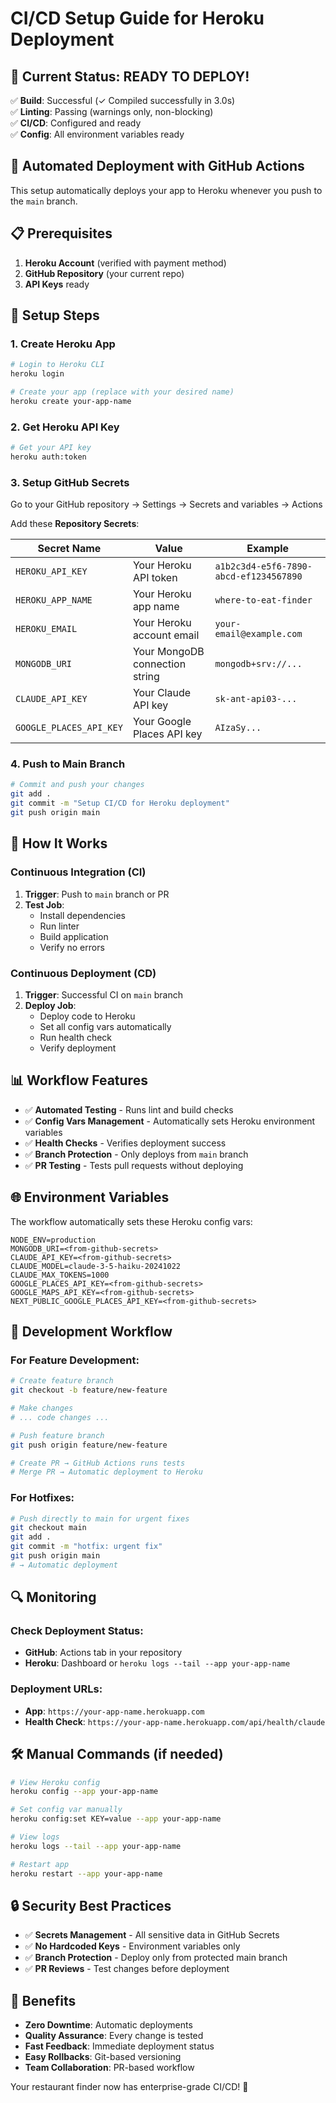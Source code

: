 # CI/CD Setup Guide for Heroku Deployment

## 🎉 Current Status: READY TO DEPLOY!

✅ **Build**: Successful (✓ Compiled successfully in 3.0s)  
✅ **Linting**: Passing (warnings only, non-blocking)  
✅ **CI/CD**: Configured and ready  
✅ **Config**: All environment variables ready  

## 🚀 Automated Deployment with GitHub Actions

This setup automatically deploys your app to Heroku whenever you push to the `main` branch.

## 📋 Prerequisites

1. **Heroku Account** (verified with payment method)
2. **GitHub Repository** (your current repo)
3. **API Keys** ready

## 🔧 Setup Steps

### 1. Create Heroku App
```bash
# Login to Heroku CLI
heroku login

# Create your app (replace with your desired name)
heroku create your-app-name
```

### 2. Get Heroku API Key
```bash
# Get your API key
heroku auth:token
```

### 3. Setup GitHub Secrets

Go to your GitHub repository → Settings → Secrets and variables → Actions

Add these **Repository Secrets**:

| Secret Name | Value | Example |
|-------------|--------|---------|
| `HEROKU_API_KEY` | Your Heroku API token | `a1b2c3d4-e5f6-7890-abcd-ef1234567890` |
| `HEROKU_APP_NAME` | Your Heroku app name | `where-to-eat-finder` |
| `HEROKU_EMAIL` | Your Heroku account email | `your-email@example.com` |
| `MONGODB_URI` | Your MongoDB connection string | `mongodb+srv://...` |
| `CLAUDE_API_KEY` | Your Claude API key | `sk-ant-api03-...` |
| `GOOGLE_PLACES_API_KEY` | Your Google Places API key | `AIzaSy...` |

### 4. Push to Main Branch
```bash
# Commit and push your changes
git add .
git commit -m "Setup CI/CD for Heroku deployment"
git push origin main
```

## 🔄 How It Works

### Continuous Integration (CI)
1. **Trigger**: Push to `main` branch or PR
2. **Test Job**: 
   - Install dependencies
   - Run linter
   - Build application
   - Verify no errors

### Continuous Deployment (CD)
1. **Trigger**: Successful CI on `main` branch
2. **Deploy Job**:
   - Deploy code to Heroku
   - Set all config vars automatically
   - Run health check
   - Verify deployment

## 📊 Workflow Features

- ✅ **Automated Testing** - Runs lint and build checks
- ✅ **Config Vars Management** - Automatically sets Heroku environment variables
- ✅ **Health Checks** - Verifies deployment success
- ✅ **Branch Protection** - Only deploys from `main` branch
- ✅ **PR Testing** - Tests pull requests without deploying

## 🌐 Environment Variables

The workflow automatically sets these Heroku config vars:

```env
NODE_ENV=production
MONGODB_URI=<from-github-secrets>
CLAUDE_API_KEY=<from-github-secrets>
CLAUDE_MODEL=claude-3-5-haiku-20241022
CLAUDE_MAX_TOKENS=1000
GOOGLE_PLACES_API_KEY=<from-github-secrets>
GOOGLE_MAPS_API_KEY=<from-github-secrets>
NEXT_PUBLIC_GOOGLE_PLACES_API_KEY=<from-github-secrets>
```

## 📝 Development Workflow

### For Feature Development:
```bash
# Create feature branch
git checkout -b feature/new-feature

# Make changes
# ... code changes ...

# Push feature branch
git push origin feature/new-feature

# Create PR → GitHub Actions runs tests
# Merge PR → Automatic deployment to Heroku
```

### For Hotfixes:
```bash
# Push directly to main for urgent fixes
git checkout main
git add .
git commit -m "hotfix: urgent fix"
git push origin main
# → Automatic deployment
```

## 🔍 Monitoring

### Check Deployment Status:
- **GitHub**: Actions tab in your repository
- **Heroku**: Dashboard or `heroku logs --tail --app your-app-name`

### Deployment URLs:
- **App**: `https://your-app-name.herokuapp.com`
- **Health Check**: `https://your-app-name.herokuapp.com/api/health/claude`

## 🛠️ Manual Commands (if needed)

```bash
# View Heroku config
heroku config --app your-app-name

# Set config var manually
heroku config:set KEY=value --app your-app-name

# View logs
heroku logs --tail --app your-app-name

# Restart app
heroku restart --app your-app-name
```

## 🔒 Security Best Practices

- ✅ **Secrets Management** - All sensitive data in GitHub Secrets
- ✅ **No Hardcoded Keys** - Environment variables only
- ✅ **Branch Protection** - Deploy only from protected main branch
- ✅ **PR Reviews** - Test changes before deployment

## 🎉 Benefits

- **Zero Downtime**: Automatic deployments
- **Quality Assurance**: Every change is tested
- **Fast Feedback**: Immediate deployment status
- **Easy Rollbacks**: Git-based versioning
- **Team Collaboration**: PR-based workflow

Your restaurant finder now has enterprise-grade CI/CD! 🚀
